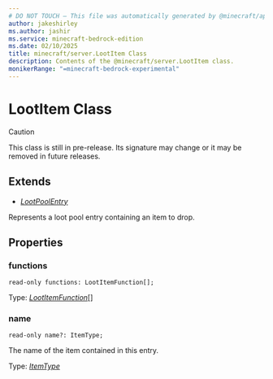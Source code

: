 ```yaml
---
# DO NOT TOUCH — This file was automatically generated by @minecraft/api-docs-generator, to report problems file an issue at https://github.com/Mojang/minecraft-scripting-libraries
author: jakeshirley
ms.author: jashir
ms.service: minecraft-bedrock-edition
ms.date: 02/10/2025
title: minecraft/server.LootItem Class
description: Contents of the @minecraft/server.LootItem class.
monikerRange: "=minecraft-bedrock-experimental"
---
```

# LootItem Class

> [!CAUTION]
> This class is still in pre-release.  Its signature may change or it may be removed in future releases.

## Extends
- [*LootPoolEntry*](LootPoolEntry.md)

Represents a loot pool entry containing an item to drop.

## Properties

### **functions**
`read-only functions: LootItemFunction[];`

Type: [*LootItemFunction*](LootItemFunction.md)[]

### **name**
`read-only name?: ItemType;`

The name of the item contained in this entry.

Type: [*ItemType*](ItemType.md)
